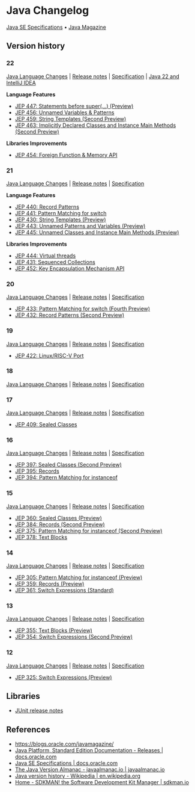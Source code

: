 # Java Changelog

[Java SE Specifications](https://docs.oracle.com/javase/specs/) • [Java Magazine](https://blogs.oracle.com/javamagazine/)

## Version history

### 22

[Java Language Changes](https://docs.oracle.com/en/java/javase/22/language/java-language-changes.html) |
[Release notes](https://www.oracle.com/java/technologies/javase/22all-relnotes.html) |
[Specification](https://docs.oracle.com/javase/specs/jls/se22/html/index.html) |
[Java 22 and IntelliJ IDEA](https://blog.jetbrains.com/idea/2024/03/java-22-and-intellij-idea/)

**Language Features**

- [JEP 447: Statements before super(...) (Preview)](https://openjdk.org/jeps/447)
- [JEP 456: Unnamed Variables & Patterns](https://openjdk.org/jeps/456)
- [JEP 459: String Templates (Second Preview)](https://openjdk.org/jeps/459)
- [JEP 463: Implicitly Declared Classes and Instance Main Methods (Second Preview)](https://openjdk.org/jeps/463)
  
**Libraries Improvements**

- [JEP 454: Foreign Function & Memory API](https://openjdk.org/jeps/454)

### 21

[Java Language Changes](https://docs.oracle.com/en/java/javase/21/language/java-language-changes.html) |
[Release notes](https://www.oracle.com/java/technologies/javase/21all-relnotes.html) |
[Specification](https://docs.oracle.com/javase/specs/jls/se21/html/index.html)

**Language Features**

- [JEP 440: Record Patterns](https://openjdk.org/jeps/440)
- [JEP 441: Pattern Matching for switch](https://openjdk.org/jeps/441)
- [JEP 430: String Templates (Preview)](https://openjdk.org/jeps/430)
- [JEP 443: Unnamed Patterns and Variables (Preview)](https://openjdk.org/jeps/443)
- [JEP 445: Unnamed Classes and Instance Main Methods (Preview)](https://openjdk.org/jeps/445)

**Libraries Improvements**

- [JEP 444: Virtual threads](https://openjdk.org/jeps/444)
- [JEP 431: Sequenced Collections](https://openjdk.org/jeps/431)
- [JEP 452: Key Encapsulation Mechanism API](https://openjdk.org/jeps/452)

### 20

[Java Language Changes](https://docs.oracle.com/en/java/javase/20/language/java-language-changes.html) |
[Release notes](https://www.oracle.com/java/technologies/javase/20all-relnotes.html) |
[Specification](https://docs.oracle.com/javase/specs/jls/se20/html/index.html)

- [JEP 433: Pattern Matching for switch (Fourth Preview)](https://docs.oracle.com/javase/specs/jls/se20/preview/specs/patterns-switch-record-patterns-jls.html)
- [JEP 432: Record Patterns (Second Preview)](https://docs.oracle.com/javase/specs/jls/se20/preview/specs/patterns-switch-record-patterns-jls.html)

### 19

[Java Language Changes](https://docs.oracle.com/en/java/javase/19/language/java-language-changes.html) |
[Release notes](https://www.oracle.com/java/technologies/javase/19all-relnotes.html) |
[Specification](https://docs.oracle.com/javase/specs/jls/se19/html/index.html)

- [JEP 422: Linux/RISC-V Port](./doc/core/19/jep-422-linuxrisc-v-port)

### 18

[Java Language Changes](https://docs.oracle.com/en/java/javase/18/language/java-language-changes.html) |
[Release notes](https://www.oracle.com/java/technologies/javase/18all-relnotes.html) |
[Specification](https://docs.oracle.com/javase/specs/jls/se18/html/index.html)

### 17

[Java Language Changes](https://docs.oracle.com/en/java/javase/17/language/java-language-changes.html) |
[Release notes](https://www.oracle.com/java/technologies/javase/17all-relnotes.html) |
[Specification](https://docs.oracle.com/javase/specs/jls/se17/html/index.html)

- [JEP 409: Sealed Classes](./doc/jep-409-sealed-classes/README.md)

### 16

[Java Language Changes](https://docs.oracle.com/en/java/javase/16/language/java-language-changes.html) |
[Release notes](https://www.oracle.com/java/technologies/javase/16all-relnotes.html) |
[Specification](https://docs.oracle.com/javase/specs/jls/se16/html/index.html)

- [JEP 397: Sealed Classes (Second Preview)](https://docs.oracle.com/javase/specs/jls/se16/preview/specs/sealed-classes-jls.html)
- [JEP 395: Records](https://openjdk.java.net/jeps/395)
- [JEP 394: Pattern Matching for instanceof](https://openjdk.java.net/jeps/394)

### 15

[Java Language Changes](https://docs.oracle.com/en/java/javase/15/language/java-language-changes.html) |
[Release notes](https://www.oracle.com/java/technologies/javase/15all-relnotes.html) |
[Specification](https://docs.oracle.com/javase/specs/jls/se15/html/index.html)

- [JEP 360: Sealed Classes (Preview)](https://docs.oracle.com/javase/specs/jls/se15/preview/specs/sealed-classes-jls.html)
- [JEP 384: Records (Second Preview)](https://docs.oracle.com/javase/specs/jls/se15/preview/specs/records-jls.html)
- [JEP 375: Pattern Matching for instanceof (Second Preview)](https://docs.oracle.com/javase/specs/jls/se15/preview/specs/patterns-instanceof-jls.html)
- [JEP 378: Text Blocks](https://openjdk.java.net/jeps/378)

### 14

[Java Language Changes](https://docs.oracle.com/en/java/javase/14/language/java-language-changes.html) |
[Release notes](https://www.oracle.com/java/technologies/javase/14all-relnotes.html) |
[Specification](https://docs.oracle.com/javase/specs/jls/se14/html/index.html)

- [JEP 305: Pattern Matching for instanceof (Preview)](https://docs.oracle.com/javase/specs/jls/se14/preview/specs/patterns-instanceof-jls.html)
- [JEP 359: Records (Preview)](https://docs.oracle.com/javase/specs/jls/se14/preview/specs/records-jls.html)
- [JEP 361: Switch Expressions (Standard)](https://openjdk.java.net/jeps/361)

### 13

[Java Language Changes](https://docs.oracle.com/en/java/javase/13/language/java-language-changes.html) |
[Release notes](https://www.oracle.com/java/technologies/javase/13all-relnotes.html) |
[Specification](https://docs.oracle.com/javase/specs/jls/se13/html/index.html)

- [JEP 355: Text Blocks (Preview)](https://docs.oracle.com/javase/specs/jls/se13/preview/switch-expressions.html)
- [JEP 354: Switch Expressions (Second Preview)](https://docs.oracle.com/javase/specs/jls/se13/preview/text-blocks.html)

### 12

[Java Language Changes](https://docs.oracle.com/en/java/javase/12/language/java-language-changes.html) |
[Release notes](https://www.oracle.com/java/technologies/javase/12all-relnotes.html) |
[Specification](https://docs.oracle.com/javase/specs/jls/se12/html/index.html)

- [JEP 325: Switch Expressions (Preview)](https://docs.oracle.com/javase/specs/jls/se12/preview/switch-expressions.html)

## Libraries

- [JUnit release notes](https://junit.org/junit5/docs/current/release-notes/index.html#release-notes)

## References

- https://blogs.oracle.com/javamagazine/
- [Java Platform, Standard Edition Documentation - Releases | docs.oracle.com](https://docs.oracle.com/en/java/javase/)
- [Java SE Specifications | docs.oracle.com](https://docs.oracle.com/javase/specs/)
- [The Java Version Almanac - javaalmanac.io | javaalmanac.io](https://javaalmanac.io/)
- [Java version history - Wikipedia | en.wikipedia.org](https://en.wikipedia.org/wiki/Java_version_history)
- [Home - SDKMAN! the Software Development Kit Manager | sdkman.io](https://sdkman.io)
